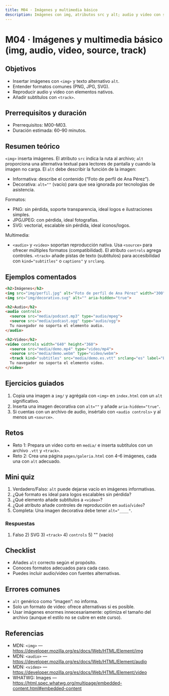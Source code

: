 ```yaml
---
title: M04 · Imágenes y multimedia básico
description: Imágenes con img, atributos src y alt; audio y video con source y track.
---
```


# M04 · Imágenes y multimedia básico (img, audio, video, source, track)

## Objetivos
- Insertar imágenes con `<img>` y texto alternativo `alt`.
- Entender formatos comunes (PNG, JPG, SVG).
- Reproducir audio y video con elementos nativos.
- Añadir subtítulos con `<track>`.

## Prerrequisitos y duración
- Prerrequisitos: M00–M03.
- Duración estimada: 60–90 minutos.

## Resumen teórico
`<img>` inserta imágenes. El atributo `src` indica la ruta al archivo; `alt` proporciona una alternativa textual para lectores de pantalla y cuando la imagen no carga. El `alt` debe describir la función de la imagen:
- Informativa: describe el contenido (“Foto de perfil de Ana Pérez”).
- Decorativa: `alt=""` (vacío) para que sea ignorada por tecnologías de asistencia.

Formatos:
- PNG: sin pérdida, soporte transparencia, ideal logos e ilustraciones simples.
- JPG/JPEG: con pérdida, ideal fotografías.
- SVG: vectorial, escalable sin pérdida, ideal íconos/logos.

Multimedia:
- `<audio>` y `<video>` soportan reproducción nativa. Usa `<source>` para ofrecer múltiples formatos (compatibilidad). El atributo `controls` agrega controles. `<track>` añade pistas de texto (subtítulos) para accesibilidad con `kind="subtitles"` o `captions"` y `srclang`.

## Ejemplos comentados

```html
<h2>Imágenes</h2>
<img src="img/perfil.jpg" alt="Foto de perfil de Ana Pérez" width="300" height="300">
<img src="img/decorativo.svg" alt="" aria-hidden="true">

<h2>Audio</h2>
<audio controls>
  <source src="media/podcast.mp3" type="audio/mpeg">
  <source src="media/podcast.ogg" type="audio/ogg">
  Tu navegador no soporta el elemento audio.
</audio>

<h2>Video</h2>
<video controls width="640" height="360">
  <source src="media/demo.mp4" type="video/mp4">
  <source src="media/demo.webm" type="video/webm">
  <track kind="subtitles" src="media/demo.es.vtt" srclang="es" label="Español">
  Tu navegador no soporta el elemento video.
</video>
```

## Ejercicios guiados
1) Copia una imagen a `img/` y agrégala con `<img>` en `index.html` con un `alt` significativo.
2) Inserta una imagen decorativa con `alt=""` y añade `aria-hidden="true"`.
3) Si cuentas con un archivo de audio, insértalo con `<audio controls>` y al menos un `<source>`.

## Retos
- Reto 1: Prepara un video corto en `media/` e inserta subtítulos con un archivo `.vtt` y `<track>`.
- Reto 2: Crea una página `pages/galeria.html` con 4–6 imágenes, cada una con `alt` adecuado.

## Mini quiz
1) Verdadero/Falso: `alt` puede dejarse vacío en imágenes informativas.  
2) ¿Qué formato es ideal para logos escalables sin pérdida?  
3) ¿Qué elemento añade subtítulos a `<video>`?  
4) ¿Qué atributo añade controles de reproducción en `audio`/`video`?  
5) Completa: Una imagen decorativa debe tener `alt="____"`.

### Respuestas
1) Falso  2) SVG  3) `<track>`  4) `controls`  5) "" (vacío)

## Checklist
- Añades `alt` correcto según el propósito.
- Conoces formatos adecuados para cada caso.
- Puedes incluir audio/video con fuentes alternativas.

## Errores comunes
- `alt` genérico como “imagen”: no informa.
- Solo un formato de video: ofrece alternativas si es posible.
- Usar imágenes enormes innecesariamente: optimiza el tamaño del archivo (aunque el estilo no se cubre en este curso).

## Referencias
- MDN: `<img>` — https://developer.mozilla.org/es/docs/Web/HTML/Element/img  
- MDN: `<audio>` — https://developer.mozilla.org/es/docs/Web/HTML/Element/audio  
- MDN: `<video>` — https://developer.mozilla.org/es/docs/Web/HTML/Element/video  
- WHATWG: Images — https://html.spec.whatwg.org/multipage/embedded-content.html#embedded-content
